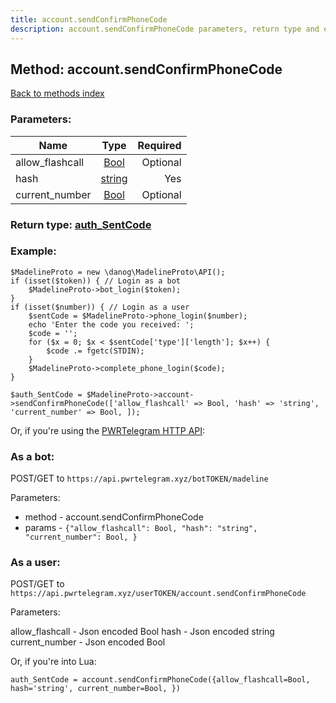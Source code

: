 ```yaml
---
title: account.sendConfirmPhoneCode
description: account.sendConfirmPhoneCode parameters, return type and example
---
```

## Method: account.sendConfirmPhoneCode  
[Back to methods index](index.md)


### Parameters:

| Name     |    Type       | Required |
|----------|:-------------:|---------:|
|allow\_flashcall|[Bool](../types/Bool.md) | Optional|
|hash|[string](../types/string.md) | Yes|
|current\_number|[Bool](../types/Bool.md) | Optional|


### Return type: [auth\_SentCode](../types/auth_SentCode.md)

### Example:


```
$MadelineProto = new \danog\MadelineProto\API();
if (isset($token)) { // Login as a bot
    $MadelineProto->bot_login($token);
}
if (isset($number)) { // Login as a user
    $sentCode = $MadelineProto->phone_login($number);
    echo 'Enter the code you received: ';
    $code = '';
    for ($x = 0; $x < $sentCode['type']['length']; $x++) {
        $code .= fgetc(STDIN);
    }
    $MadelineProto->complete_phone_login($code);
}

$auth_SentCode = $MadelineProto->account->sendConfirmPhoneCode(['allow_flashcall' => Bool, 'hash' => 'string', 'current_number' => Bool, ]);
```

Or, if you're using the [PWRTelegram HTTP API](https://pwrtelegram.xyz):

### As a bot:

POST/GET to `https://api.pwrtelegram.xyz/botTOKEN/madeline`

Parameters:

* method - account.sendConfirmPhoneCode
* params - `{"allow_flashcall": Bool, "hash": "string", "current_number": Bool, }`



### As a user:

POST/GET to `https://api.pwrtelegram.xyz/userTOKEN/account.sendConfirmPhoneCode`

Parameters:

allow_flashcall - Json encoded Bool
hash - Json encoded string
current_number - Json encoded Bool



Or, if you're into Lua:

```
auth_SentCode = account.sendConfirmPhoneCode({allow_flashcall=Bool, hash='string', current_number=Bool, })
```


